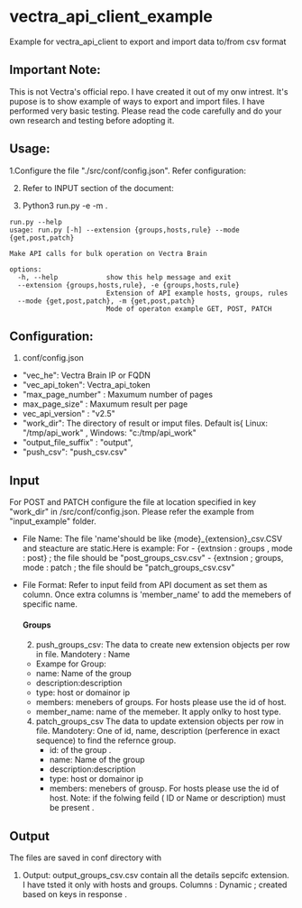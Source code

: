 # vectra_api_client_example
Example for vectra_api_client to export and import data to/from csv format

## Important Note: 
  This is not Vectra's official repo. I have created it out of my onw intrest. It's  pupose is to show example of ways to export and import files. I have performed very basic testing. Please read the code carefully and do your own research and testing before adopting it. 



## Usage:
  1.Configure the file "./src/conf/config.json". Refer configuration:
  
  2.  Refer to INPUT section of the document:
 
  4.  Python3 run.py  -e <extension> -m <mode>.
     
```
run.py --help            
usage: run.py [-h] --extension {groups,hosts,rule} --mode {get,post,patch}

Make API calls for bulk operation on Vectra Brain

options:
  -h, --help            show this help message and exit
  --extension {groups,hosts,rule}, -e {groups,hosts,rule}
                        Extension of API example hosts, groups, rules     
  --mode {get,post,patch}, -m {get,post,patch}
                        Mode of operaton example GET, POST, PATCH
```  


## Configuration:
  1. conf/config.json
- "vec_he": Vectra Brain IP or FQDN
- "vec_api_token": Vectra_api_token
-  "max_page_number" : Maxumum number of pages 
-   max_page_size" : Maxumum result per page
-   vec_api_version" :  "v2.5"
- "work_dir": The directory of result or imput files. Default is{ Linux: "/tmp/api_work" , Windows: "c:/tmp/api_work" 
- "output_file_suffix" : "output",
- "push_csv": "push_csv.csv"

## Input
For POST and PATCH configure the file at location specified in key "work_dir" in /src/conf/config.json. Please refer the example from "input_example" folder.
- File Name: The file 'name'should be like {mode}_{extension}_csv.CSV and steacture are static.Here is example:
        For
       - {extnsion : groups , mode : post} ;  the file should be "post_groups_csv.csv"
       - {extnsion ; groups,  mode : patch ;  the file should be "patch_groups_csv.csv"
- File Format: Refer to input feild from API document as set them as column.
  Once extra columns is 'member_name' to add the memebers of specific name.

  #### Groups 
    2. push_groups_csv: The data to create new extension objects per row in file.
        Mandotery : Name
     - Exampe for Group:
     - name: Name of the group
     - description:description
     - type: host or domainor ip
     - members: menebers of groups. For hosts please use the id of host.
     - member_name: name of the memeber. It apply onlky to host type.
    
       
  4. patch_groups_csv The data to update extension objects per row in file.
     Mandotery: One of id, name, description (perference in exact sequence) to find the refernce group. 
     - id: of the group . 
     - name: Name of the group
     - description:description
     - type: host or domainor ip
     - members: menebers of grousp. For hosts please use the id of host.
     Note: if the folwing feild ( ID or Name or description) must be present .

## Output
  The files are saved in conf directory with 
  1. Output: output_groups_csv.csv contain all the details sepcifc extension. I have tsted it only with hosts and groups.
     Columns : Dynamic ; created based on keys in response .  

